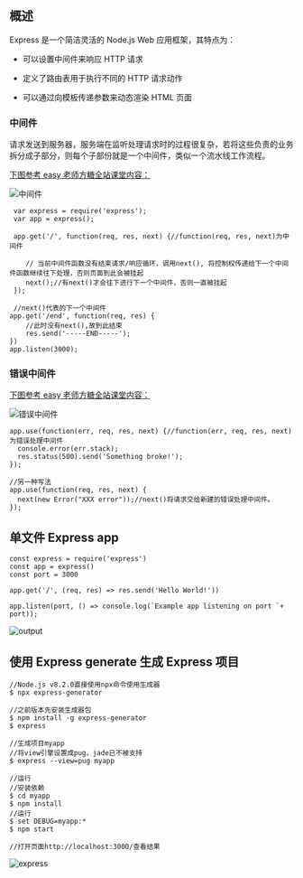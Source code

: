 ## 概述

Express 是一个简洁灵活的 Node.js Web 应用框架，其特点为：

- 可以设置中间件来响应 HTTP 请求

- 定义了路由表用于执行不同的 HTTP 请求动作

- 可以通过向模板传递参数来动态渲染 HTML 页面
  <!--more-->

### 中间件

请求发送到服务器，服务端在监听处理请求时的过程很复杂，若将这些负责的业务拆分成子部分，则每个子部份就是一个中间件，类似一个流水线工作流程。

[下图参考 easy 老师方糖全站课堂内容：](https://study.163.com/course/courseMain.htm?courseId=1209581854)

![中间件](https://i.loli.net/2020/03/16/amscOKBu1qZRNSD.jpg)

```
 var express = require('express');
 var app = express();

 app.get('/', function(req, res, next) {//function(req, res, next)为中间件

    // 当前中间件函数没有结束请求/响应循环，调用next(), 将控制权传递给下一个中间件函数继续往下处理，否则页面到此会被挂起
    next();//有next()才会往下进行下一个中间件，否则一直被挂起
 });

 //next()代表的下一个中间件
app.get('/end', function(req, res) {
    //此时没有next(),故到此结束
    res.send('-----END-----');
})
app.listen(3000);
```

### 错误中间件

[下图参考 easy 老师方糖全站课堂内容：](https://study.163.com/course/courseMain.htm?courseId=1209581854)

![错误中间件](https://i.loli.net/2020/03/16/AKTki9687StbFu5.jpg)

```
app.use(function(err, req, res, next) {//function(err, req, res, next)为错误处理中间件
  console.error(err.stack);
  res.status(500).send('Something broke!');
});

//另一种写法
app.use(function(req, res, next) {
  next(new Error("XXX error"));//next()将请求交给新建的错误处理中间件。
});
```

## 单文件 Express app

```
const express = require('express')
const app = express()
const port = 3000

app.get('/', (req, res) => res.send('Hello World!'))

app.listen(port, () => console.log(`Example app listening on port `+ port));
```

![output](https://i.loli.net/2020/03/16/Of4DapRuvUVq5mE.jpg)

## 使用 Express generate 生成 Express 项目

```
//Node.js v8.2.0直接使用npx命令使用生成器
$ npx express-generator

//之前版本先安装生成器包
$ npm install -g express-generator
$ express

//生成项目myapp
//将view引擎设置成pug，jade已不被支持
$ express --view=pug myapp

//运行
//安装依赖
$ cd myapp
$ npm install
//运行
$ set DEBUG=myapp:*
$ npm start

//打开页面http://localhost:3000/查看结果
```

![express](https://i.loli.net/2020/03/16/BNmsdbH4D3yvjqU.jpg)
